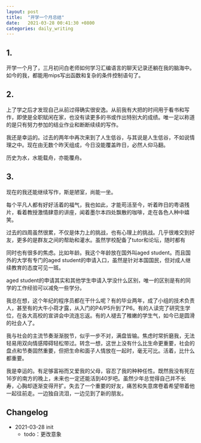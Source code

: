 ```yaml
---
layout: post
title:  "开学一个月总结"
date:   2021-03-28 00:41:30 +0800
categories: daily_writing
---
```


## 1.
开学一个月了，三月初问白老师如何学习汇编语言的聊天记录还躺在我的脑海中。如今的我，都能用mips写出函数和复杂的条件控制语句了。

## 2.
上了学之后才发现自己从前过得确实很安逸。从前我有大把的时间用于看书和写作，即使是全职赋闲在家，也没有读更多的书或作出特别大的成绩。唯一足以称道的是只有努力参加的结业作业和断断续续的写作。

我还是幸运的。过去的两年中再次来到了人生低谷，与其说是人生低谷，不如说情理之中。现在由无数个昨天组成，今日没能覆盖昨日，必然人仰马翻。

历史为水，水能载舟，亦能覆舟。


## 3.
现在的我还能继续写作，斯是陋室，尚能一坐。

每个平凡人都有好好活着的福气，我也如此，才能苟活至今，听着昨日的粤语残片，看着教授激情肆意的讲座，闻着墨尔本四处飘散的咖啡，走在各色人种中嬉笑。

过去的四周虽然很累，不仅是体力上的挑战，也有心理上的挑战。几乎很难交到好友，更多的是群友之间的帮助和灌水。虽然学校配备了tutor和论坛，随时都有

同时也有很多的焦虑。比如年龄。我这个年龄放在国外叫aged student。而且国外的大学有专门的aged student的申请入口，虽然是针对本国国民，但对成人继续教育的态度可见一斑。

aged student的申请其实和其他学生申请入学没什么区别，唯一的区别是有的同学的工作经验可以减免一些学分。

我总在想，这个年纪的程序员都在干什么呢？有的毕业两年，成了小组的技术负责人，甚至有的大牛小荷才露，从入门的P4/P5升到了P6。有的人读完了研究生学位，在各大高校的宣讲会中流连忘返。有的人褪去了稚嫩的学生气，如今已是圆滑的社会人了。

我与社会的主流节奏渐渐脱节，似乎一步不对，满盘皆输。焦虑时常折磨我，无法轻易用双向情感障碍轻松带过。转念一想，这世上没有什么比生命更重要，社会的盘点和节奏固然重要，但把生命和面子人情放在一起时，毫无可比。活着，比什么都重要。

我是幸运的。有足够富裕而又爱我的父母，容忍了我的种种任性。既然我没有死在16岁的南方的晚上，未来也一定还能活到40岁吧。虽然少年总觉得自己并不长寿，心胸却逐渐变得开扩。失去了一个重要的好友，痛苦和失意席卷着希望带着他一起往前走。一边独自流泪，一边见到了新的朋友。

## Changelog
- 2021-03-28 init
  - todo：更改意象